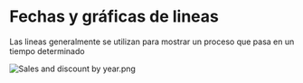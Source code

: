 # Fechas y gráficas de lineas

Las lineas generalmente se utilizan para mostrar un proceso que pasa en un tiempo determinado

![Sales and discount by year.png](https://static.platzi.com/media/user_upload/Sales%20and%20discount%20by%20year-784338a6-6044-421a-9b5c-d78641ae3479.jpg)